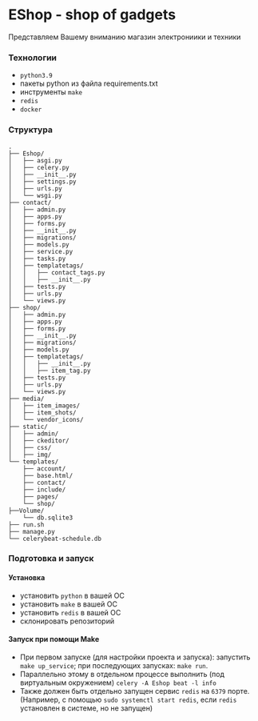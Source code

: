 # EShop - shop of gadgets
Представляем Вашему вниманию магазин электрониики и техники

### Технологии

- `python3.9`
- пакеты python из файла requirements.txt
- инструменты `make`
- `redis`
- `docker`

### Структура

```shell
.
├── Eshop/
│   ├── asgi.py
│   ├── celery.py
│   ├── __init__.py
│   ├── settings.py
│   ├── urls.py
│   └── wsgi.py
├── contact/
│   ├── admin.py
│   ├── apps.py
│   ├── forms.py
│   ├── __init__.py
│   ├── migrations/
│   ├── models.py
│   ├── service.py
│   ├── tasks.py
│   ├── templatetags/
│   │   ├── contact_tags.py
│   │   ├── __init__.py
│   ├── tests.py
│   ├── urls.py
│   └── views.py
├── shop/
│   ├── admin.py
│   ├── apps.py
│   ├── forms.py
│   ├── __init__.py
│   ├── migrations/
│   ├── models.py
│   ├── templatetags/
│   │   ├── __init__.py
│   │   ├── item_tag.py
│   ├── tests.py
│   ├── urls.py
│   └── views.py
├── media/
│   ├── item_images/
│   ├── item_shots/
│   └── vendor_icons/
├── static/
│   ├── admin/
│   ├── ckeditor/
│   ├── css/
│   ├── img/
└── templates/
    ├── account/
    ├── base.html/
    ├── contact/
    ├── include/
    ├── pages/
    └── shop/
├──Volume/
    └── db.sqlite3
├── run.sh
├── manage.py
└── celerybeat-schedule.db
```

### Подготовка и запуск

#### Установка

- установить `python` в вашей ОС
- установить `make` в вашей ОС
- установить `redis` в вашей ОС
- склонировать репозиторий

#### Запуск при помощи Make

- При первом запуске (для настройки проекта и запуска): запустить `make up_service`; при последующих запусках: `make run`.
- Параллельно этому в отдельном процессе выполнить (под виртуальным окружением) `celery -A Eshop beat -l info`
- Также должен быть отдельно запущен сервис `redis` на `6379` порте. (Например, с помощью `sudo systemctl start redis`, если `redis` установлен в системе, но не запущен)

